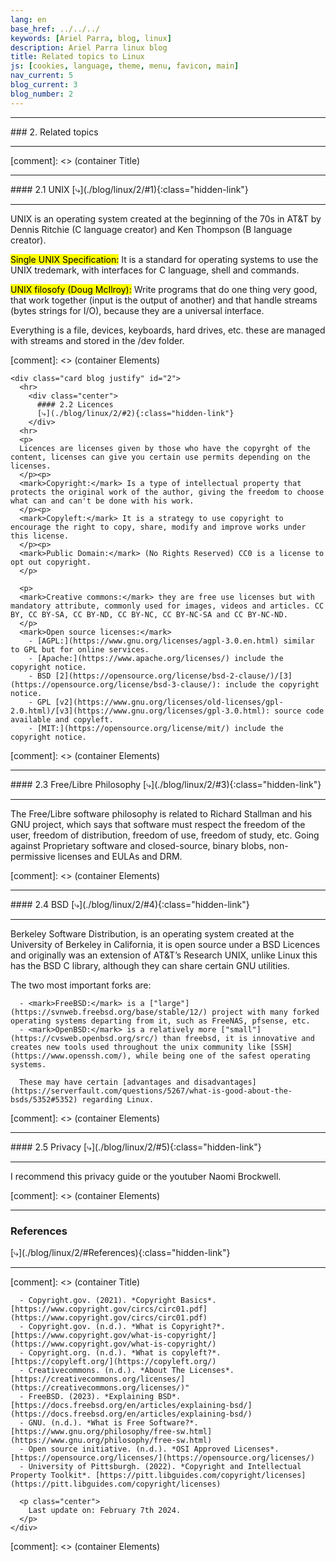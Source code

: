 ```yaml
---
lang: en
base_href: ../../../
keywords: [Ariel Parra, blog, linux]
description: Ariel Parra linux blog
title: Related topics to Linux
js: [cookies, language, theme, menu, favicon, main]
nav_current: 5
blog_current: 3
blog_number: 2
---
```

 
  <div class="container">
    <div class="card center">
      <hr>
        ### 2. Related topics
      <hr>
    </div>
  </div>[comment]: <> (container Title)

  <div class="container">
    <div class="card blog justify" id="1">
      <hr>
        <div class="center">
           #### 2.1 UNIX
          [⤷](./blog/linux/2/#1){:class="hidden-link"}
        </div>
      <hr>
      <p>
      UNIX is an operating system created at the beginning of the 70s in AT&T by Dennis Ritchie (C language creator) and Ken Thompson (B language creator).
      </p><p>
      <mark>Single UNIX Specification:</mark> It is a standard for operating systems to use the UNIX tredemark, with interfaces for C language, shell and commands.
      </p><p>
      <mark>UNIX filosofy (Doug McIlroy):</mark> Write programs that do one thing very good, that work together (input is the output of another) and that handle streams (bytes strings for I/O), because they are a universal interface.
      </p><p>
      Everything is a file, devices, keyboards, hard drives, etc. these are managed with streams and stored in the /dev folder.
      </p>
    </div>[comment]: <> (container Elements)

    <div class="card blog justify" id="2">
      <hr>
        <div class="center">
          #### 2.2 Licences
          [⤷](./blog/linux/2/#2){:class="hidden-link"}
        </div>
      <hr>
      <p>
      Licences are licenses given by those who have the copyrght of the content, licenses can give you certain use permits depending on the licenses.
      </p><p>
      <mark>Copyright:</mark> Is a type of intellectual property that protects the original work of the author, giving the freedom to choose what can and can't be done with his work.
      </p><p>
      <mark>Copyleft:</mark> It is a strategy to use copyright to encourage the right to copy, share, modify and improve works under this license.
      </p><p>
      <mark>Public Domain:</mark> (No Rights Reserved) CC0 is a license to opt out copyright.
      </p>
      
      <p>
      <mark>Creative commons:</mark> they are free use licenses but with mandatory attribute, commonly used for images, videos and articles. CC BY, CC BY-SA, CC BY-ND, CC BY-NC, CC BY-NC-SA and CC BY-NC-ND.
      </p>
      <mark>Open source licenses:</mark>
        - [AGPL:](https://www.gnu.org/licenses/agpl-3.0.en.html) similar to GPL but for online services.
        - [Apache:](https://www.apache.org/licenses/) include the copyright notice.
        - BSD [2](https://opensource.org/license/bsd-2-clause/)/[3](https://opensource.org/license/bsd-3-clause/): include the copyright notice.
        - GPL [v2](https://www.gnu.org/licenses/old-licenses/gpl-2.0.html)/[v3](https://www.gnu.org/licenses/gpl-3.0.html): source code available and copyleft.
        - [MIT:](https://opensource.org/license/mit/) include the copyright notice.
  </div>[comment]: <> (container Elements)
  
  <div class="card blog justify" id="3">
      <hr>
        <div class="center">
          #### 2.3 Free/Libre Philosophy
          [⤷](./blog/linux/2/#3){:class="hidden-link"}
        </div>
      <hr>
      <p>
      The Free/Libre software philosophy is related to Richard Stallman and his GNU project, which says that software must respect the freedom of the user,
      freedom of distribution, freedom of use, freedom of study, etc. Going against Proprietary software and closed-source, binary blobs, 
      non-permissive licenses and EULAs and DRM.
      </p>
  </div>[comment]: <> (container Elements)
 
  <div class="card blog justify" id="4">
      <hr>
        <div class="center">
          #### 2.4 BSD
          [⤷](./blog/linux/2/#4){:class="hidden-link"}
        </div>
      <hr>
      <p>
      Berkeley Software Distribution, is an operating system created at the University of Berkeley in California, it is open source under a BSD Licences and originally was
      an extension of AT&T’s Research UNIX, unlike Linux this has the BSD C library, although they can share certain GNU utilities.
      </p>  
      The two most important forks are:
    
      - <mark>FreeBSD:</mark> is a ["large"](https://svnweb.freebsd.org/base/stable/12/) project with many forked operating systems departing from it, such as FreeNAS, pfsense, etc.
      - <mark>OpenBSD:</mark> is a relatively more ["small"](https://cvsweb.openbsd.org/src/) than freebsd, it is innovative and creates new tools used throughout the unix community like [SSH](https://www.openssh.com/), while being one of the safest operating systems.
      
      These may have certain [advantages and disadvantages](https://serverfault.com/questions/5267/what-is-good-about-the-bsds/5352#5352) regarding Linux.
      
  </div>[comment]: <> (container Elements)

  <div class="card blog justify" id="5">
      <hr>
        <div class="center">
          #### 2.5 Privacy
          [⤷](./blog/linux/2/#5){:class="hidden-link"}
        </div>
      <hr>
      <p>
        I recommend this privacy guide or the youtuber Naomi Brockwell.
      </p>
  </div>[comment]: <> (container Elements)
       </div>
  <div class="container" id="References">
    <div class="card center">
      <hr>
        <h3 title="With APA format">References</h3>
        [⤷](./blog/linux/2/#References){:class="hidden-link"}
      <hr>
    </div>
  </div>[comment]: <> (container Title)
  
  <div class="container">
    <div class="card blog">
      
      - Copyright.gov. (2021). *Copyright Basics*. [https://www.copyright.gov/circs/circ01.pdf](https://www.copyright.gov/circs/circ01.pdf)
      - Copyright.gov. (n.d.). *What is Copyright?*. [https://www.copyright.gov/what-is-copyright/](https://www.copyright.gov/what-is-copyright/)
      - Copyright.org. (n.d.). *What is copyleft?*. [https://copyleft.org/](https://copyleft.org/)
      - Creativecommons. (n.d.). *About The Licenses*. [https://creativecommons.org/licenses/](https://creativecommons.org/licenses/)"
      - FreeBSD. (2023). *Explaining BSD*. [https://docs.freebsd.org/en/articles/explaining-bsd/](https://docs.freebsd.org/en/articles/explaining-bsd/)
      - GNU. (n.d.). *What is Free Software?*. [https://www.gnu.org/philosophy/free-sw.html](https://www.gnu.org/philosophy/free-sw.html)
      - Open source initiative. (n.d.). *OSI Approved Licenses*. [https://opensource.org/licenses/](https://opensource.org/licenses/)
      - University of Pittsburgh. (2022). *Copyright and Intellectual Property Toolkit*. [https://pitt.libguides.com/copyright/licenses](https://pitt.libguides.com/copyright/licenses)
    
      <p class="center">
        Last update on: February 7th 2024.
      </p>
    </div>
  </div>[comment]: <> (container Elements)
